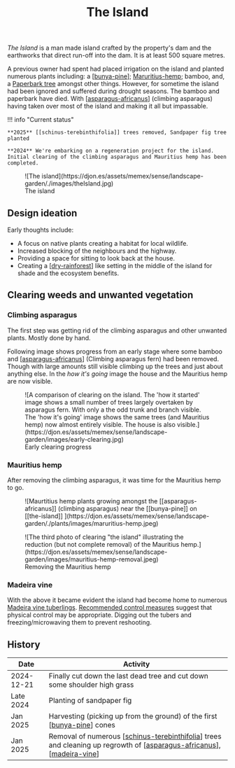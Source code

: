 ﻿---
backlinks:
- title: The Dam
  url: /sense/landscape-garden/the-dam.html
- title: Wood duck meadows
  url: /sense/landscape-garden/wood-duck-meadows.html
- title: Alphitonia excelsa (aka Soap tree, red ash)
  url: /sense/landscape-garden/plants/alphitonia-excelsa.html
- title: Common Rush
  url: /sense/landscape-garden/plants/common-rush.html
- title: Schinus Terebinthifolia (Brazilian pepper tree)
  url: /sense/landscape-garden/plants/schinus-terebinthifolia.html
- title: Asparagus africanus (Climbing asparagus fern)
  url: /sense/landscape-garden/plants/asparagus-africanus.html
- title: Brachychiton acerifolius (Illawarra flame tree)
  url: /sense/landscape-garden/plants/brachychiton-acerifolius.html
- title: Bunya Pine
  url: /sense/landscape-garden/plants/bunya-pine.html
- title: Muehlenbeckia platyclada (aka Ribbonbush)
  url: /sense/landscape-garden/plants/muehlenbeckia-platyclada.html
- title: Solanum mauritianum (aka Wild tobacco tree)
  url: /sense/landscape-garden/plants/solanum-mauritianum.html
- title: Schotia brachypetala (Drunken Parrot Tree)
  url: /sense/landscape-garden/plants/schotia-brachypetala.html
- title: Madeira vine (Anredera cordifolia)
  url: /sense/landscape-garden/plants/madeira-vine.html
- title: Senegal knotweed (Persicaria senegalensis)
  url: /sense/landscape-garden/plants/persicaria-senegalensis.html
- title: Sandpaper fig - The island
  url: /sense/landscape-garden/individual-plants/island-sandpaper-fig.html
- title: The original island bunya pine
  url: /sense/landscape-garden/individual-plants/the-original-island-bunya-pine.html
- title: Individual plants
  url: /sense/landscape-garden/individual-plants/individual-plants.html
tags:
- gardens
- sense
- landscape
title: The Island
type: zone
---
_The Island_ is a man made island crafted by the property's dam and the earthworks that direct run-off into the dam. It is at least 500 square metres. 

A previous owner had spent had placed irrigation on the island and planted numerous plants including: a [[bunya-pine]]; [Maruritius-hemp](https://en.wikipedia.org/wiki/Furcraea_foetida); bamboo, and, a [Paperbark tree](https://en.wikipedia.org/wiki/Melaleuca_quinquenervia) amongst other things. However, for sometime the island had been ignored and suffered during drought seasons. The bamboo and paperbark have died. With [[asparagus-africanus]] (climbing asparagus) having taken over most of the island and making it all but impassable.

!!! info "Current status"

    **2025** [[schinus-terebinthifolia]] trees removed, Sandpaper fig tree planted

    **2024** We're embarking on a regeneration project for the island. Initial clearing of the climbing asparagus and Mauritius hemp has been completed. 


<figure markdown>
![The island](https://djon.es/assets/memex/sense/landscape-garden/./images/theIsland.jpg)
<figcaption>The island</figcaption>
</figure>

## Design ideation

Early thoughts include:

- A focus on native plants creating a habitat for local wildlife.
- Increased blocking of the neighbours and the highway.
- Providing a space for sitting to look back at the house.
- Creating a [[dry-rainforest]] like setting in the middle of the island for shade and the ecosystem benefits.

## Clearing weeds and unwanted vegetation

### Climbing asparagus

The first step was getting rid of the climbing asparagus and other unwanted plants. Mostly done by hand.

Following image shows progress from an early stage where some bamboo and [[asparagus-africanus]] (Climbing asparagus fern) had been removed. Though with large amounts still visible climbing up the trees and just about anything else. In the _how it's going_ image the house and the Mauritius hemp are now visible.

<figure markdown>
![A comparison of clearing on the island. The 'how it started' image shows a small number of trees largely overtaken by asparagus fern. With only a the odd trunk and branch visible. The 'how it's going' image shows the same trees (and Mauritius hemp) now almost entirely visible. The house is also visible.](https://djon.es/assets/memex/sense/landscape-garden/images/early-clearing.jpg)
<figcaption>Early clearing progress</figcaption>
</figure>

### Mauritius hemp

After removing the climbing asparagus, it was time for the Mauritius hemp to go.

<figure markdown>
![Maurtitius hemp plants growing amongst the [[asparagus-africanus]] (climbing asparagus) near the [[bunya-pine]] on [[the-island]] ](https://djon.es/assets/memex/sense/landscape-garden/./plants/images/maruritius-hemp.jpeg)
<caption></caption>
</figure>

<figure markdown>
![The third photo of clearing "the island" illustrating the reduction (but not complete removal) of the Mauritius hemp.](https://djon.es/assets/memex/sense/landscape-garden/images/mauritius-hemp-removal.jpeg)
<figcaption>Removing the Mauritius hemp</figcaption>
</figure>

### Madeira vine

With the above it became evident the island had become home to numerous [Madeira vine tuberlings](https://weeds.brisbane.qld.gov.au/weeds/madeira-vine). [Recommended control measures](https://www.publications.qld.gov.au/ckan-publications-attachments-prod/resources/71a76eb4-d6eb-4d75-870f-14fee5b13839/madeira-vine.pdf?ETag=209013df91fcee28410bbf693318c772) suggest that physical control may be appropriate. Digging out the tubers and freezing/microwaving them to prevent reshooting.

## History

| Date | Activity | 
| --- | --- |
| 2024-12-21 | Finally cut down the last dead tree and cut down some shoulder high grass |
| Late 2024 | Planting of sandpaper fig |
| Jan 2025 | Harvesting (picking up from the ground) of the first [[bunya-pine]] cones |
| Jan 2025 | Removal of numerous [[schinus-terebinthifolia]] trees and cleaning up regrowth of [[asparagus-africanus]], [[madeira-vine]] |


[//begin]: # "Autogenerated link references for markdown compatibility"
[bunya-pine]: plants/bunya-pine "Bunya Pine"
[asparagus-africanus]: plants/asparagus-africanus "Asparagus africanus (Climbing asparagus fern)"
[dry-rainforest]: dry-rainforest "Dry Rainforest"
[schinus-terebinthifolia]: plants/schinus-terebinthifolia "Schinus Terebinthifolia (Brazilian pepper tree)"
[madeira-vine]: plants/madeira-vine "Madeira vine (Anredera cordifolia)"
[//end]: # "Autogenerated link references"